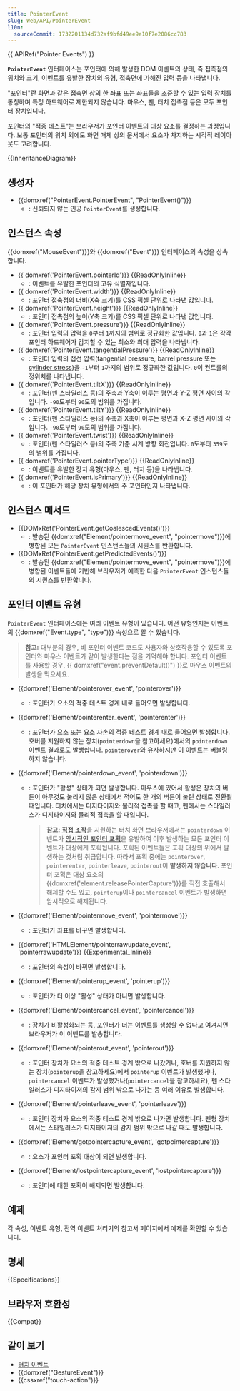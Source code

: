 ```yaml
---
title: PointerEvent
slug: Web/API/PointerEvent
l10n:
  sourceCommit: 1732201134d732af9bfd49ee9e10f7e2086cc783
---
```


{{ APIRef("Pointer Events") }}

**`PointerEvent`** 인터페이스는 포인터에 의해 발생한 DOM 이벤트의 상태, 즉 접촉점의 위치와 크기, 이벤트를 유발한 장치의 유형, 접촉면에 가해진 압력 등을 나타냅니다.

"포인터"란 화면과 같은 접촉면 상의 한 좌표 또는 좌표들을 조준할 수 있는 입력 장치를 통칭하며 특정 하드웨어로 제한되지 않습니다. 마우스, 펜, 터치 접촉점 등은 모두 포인터 장치입니다.

포인터의 "적중 테스트"는 브라우저가 포인터 이벤트의 대상 요소를 결정하는 과정입니다. 보통 포인터의 위치 외에도 화면 매체 상의 문서에서 요소가 차지하는 시각적 레이아웃도 고려합니다.

{{InheritanceDiagram}}

## 생성자

- {{domxref("PointerEvent.PointerEvent", "PointerEvent()")}}
  - : 신뢰되지 않는 인공 `PointerEvent`를 생성합니다.

## 인스턴스 속성

{{domxref("MouseEvent")}}와 {{domxref("Event")}} 인터페이스의 속성을 상속합니다.

- {{ domxref('PointerEvent.pointerId')}} {{ReadOnlyInline}}
  - : 이벤트를 유발한 포인터의 고유 식별자입니다.
- {{ domxref('PointerEvent.width')}} {{ReadOnlyInline}}
  - : 포인터 접촉점의 너비(X축 크기)를 CSS 픽셀 단위로 나타낸 값입니다.
- {{ domxref('PointerEvent.height')}} {{ReadOnlyInline}}
  - : 포인터 접촉점의 높이(Y축 크기)를 CSS 픽셀 단위로 나타낸 값입니다.
- {{ domxref('PointerEvent.pressure')}} {{ReadOnlyInline}}
  - : 포인터 입력의 압력을 `0`부터 `1`까지의 범위로 정규화한 값입니다. `0`과 `1`은 각각 포인터 하드웨어가 감지할 수 있는 최소와 최대 압력을 나타냅니다.
- {{ domxref('PointerEvent.tangentialPressure')}} {{ReadOnlyInline}}
  - : 포인터 입력의 접선 압력(tangential pressure, barrel pressure 또는 [cylinder stress](https://en.wikipedia.org/wiki/Cylinder_stress))을 `-1`부터 `1`까지의 범위로 정규화한 값입니다. `0`이 컨트롤의 정위치를 나타냅니다.
- {{ domxref('PointerEvent.tiltX')}} {{ReadOnlyInline}}
  - : 포인터(펜 스타일러스 등)의 주축과 Y축이 이루는 평면과 Y-Z 평면 사이의 각입니다. `-90`도부터 `90`도의 범위를 가집니다.
- {{ domxref('PointerEvent.tiltY')}} {{ReadOnlyInline}}
  - : 포인터(펜 스타일러스 등)의 주축과 X축이 이루는 평면과 X-Z 평면 사이의 각입니다. `-90`도부터 `90`도의 범위를 가집니다.
- {{ domxref('PointerEvent.twist')}} {{ReadOnlyInline}}
  - : 포인터(펜 스타일러스 등)의 주축 기준 시계 방향 회전입니다. `0`도부터 `359`도의 범위를 가집니다.
- {{ domxref('PointerEvent.pointerType')}} {{ReadOnlyInline}}
  - : 이벤트를 유발한 장치 유형(마우스, 펜, 터치 등)을 나타냅니다.
- {{ domxref('PointerEvent.isPrimary')}} {{ReadOnlyInline}}
  - : 이 포인터가 해당 장치 유형에서의 주 포인터인지 나타냅니다.

## 인스턴스 메서드

- {{DOMxRef('PointerEvent.getCoalescedEvents()')}}
  - : 발송된 {{domxref("Element/pointermove_event", "pointermove")}}에 병합된 모든 `PointerEvent` 인스턴스들의 시퀀스를 반환합니다.
- {{DOMxRef('PointerEvent.getPredictedEvents()')}}
  - : 발송된 {{domxref("Element/pointermove_event", "pointermove")}}에 병합된 이벤트들에 기반해 브라우저가 예측한 다음 `PointerEvent` 인스턴스들의 시퀀스를 반환합니다.

## 포인터 이벤트 유형

`PointerEvent` 인터페이스에는 여러 이벤트 유형이 있습니다. 어떤 유형인지는 이벤트의 {{domxref("Event.type", "type")}} 속성으로 알 수 있습니다.

> **참고:** 대부분의 경우, 비 포인터 이벤트 코드도 사용자와 상호작용할 수 있도록 포인터와 마우스 이벤트가 같이 발생한다는 점을 기억해야 합니다. 포인터 이벤트를 사용할 경우, {{ domxref("event.preventDefault()") }}로 마우스 이벤트의 발생을 막으세요.

- {{domxref('Element/pointerover_event', 'pointerover')}}
  - : 포인터가 요소의 적중 테스트 경계 내로 들어오면 발생합니다.
- {{domxref('Element/pointerenter_event', 'pointerenter')}}
  - : 포인터가 요소 또는 요소 자손의 적중 테스트 경계 내로 들어오면 발생합니다. 호버를 지원하지 않는 장치(`pointerdown`을 참고하세요)에서의 `pointerdown` 이벤트 결과로도 발생합니다. `pointerover`와 유사하지만 이 이벤트는 버블링하지 않습니다.
- {{domxref('Element/pointerdown_event', 'pointerdown')}}
  - : 포인터가 "활성" 상태가 되면 발생합니다. 마우스에 있어서 활성은 장치의 버튼이 아무것도 눌리지 않은 상태에서 적어도 한 개의 버튼이 눌린 상태로 전환될 때입니다. 터치에서는 디지타이저와 물리적 접촉을 할 때고, 펜에서는 스타일러스가 디지타이저와 물리적 접촉을 할 때입니다.

    > **참고:** [직접 조작](https://w3c.github.io/pointerevents/#dfn-direct-manipulation)을 지원하는 터치 화면 브라우저에서는 `pointerdown` 이벤트가 [암시적인 포인터 포획](https://w3c.github.io/pointerevents/#dfn-implicit-pointer-capture)을 유발하여 이후 발생하는 모든 포인터 이벤트가 대상에게 포획됩니다. 포획된 이벤트들은 포획 대상의 위에서 발생하는 것처럼 취급합니다. 따라서 포획 중에는 `pointerover`, `pointerenter`, `pointerleave`, `pointerout`이 **발생하지 않습니다**. 포인터 포획은 대상 요소의 {{domxref('element.releasePointerCapture')}}를 직접 호출해서 해제할 수도 있고, `pointerup`이나 `pointercancel` 이벤트가 발생하면 암시적으로 해제됩니다.

- {{domxref('Element/pointermove_event', 'pointermove')}}
  - : 포인터가 좌표를 바꾸면 발생합니다.
- {{domxref('HTMLElement/pointerrawupdate_event', 'pointerrawupdate')}} {{Experimental_Inline}}
  - : 포인터의 속성이 바뀌면 발생합니다.
- {{domxref('Element/pointerup_event', 'pointerup')}}
  - : 포인터가 더 이상 "활성" 상태가 아니면 발생합니다.
- {{domxref('Element/pointercancel_event', 'pointercancel')}}
  - : 장치가 비활성화되는 등, 포인터가 더는 이벤트를 생성할 수 없다고 여겨지면 브라우저가 이 이벤트를 발송합니다.
- {{domxref('Element/pointerout_event', 'pointerout')}}
  - : 포인터 장치가 요소의 적중 테스트 경계 밖으로 나갔거나, 호버를 지원하지 않는 장치(`pointerup`을 참고하세요)에서 `pointerup` 이벤트가 발생했거나, `pointercancel` 이벤트가 발생했거나(`pointercancel`을 참고하세요), 펜 스타일러스가 디지타이저의 감지 범위 밖으로 나가는 등 여러 이유로 발생합니다.
- {{domxref('Element/pointerleave_event', 'pointerleave')}}
  - : 포인터 장치가 요소의 적중 테스트 경계 밖으로 나가면 발생합니다. 펜형 장치에서는 스타일러스가 디지타이저의 감지 범위 밖으로 나갈 때도 발생합니다.
- {{domxref('Element/gotpointercapture_event', 'gotpointercapture')}}
  - : 요소가 포인터 포획 대상이 되면 발생합니다.
- {{domxref('Element/lostpointercapture_event', 'lostpointercapture')}}
  - : 포인터에 대한 포획이 해제되면 발생합니다.

## 예제

각 속성, 이벤트 유형, 전역 이벤트 처리기의 참고서 페이지에서 예제를 확인할 수 있습니다.

## 명세

{{Specifications}}

## 브라우저 호환성

{{Compat}}

## 같이 보기

- [터치 이벤트](/ko/docs/Web/API/Touch_events)
- {{domxref("GestureEvent")}}
- {{cssxref("touch-action")}}

